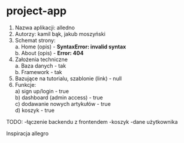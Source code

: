# project-app
1. Nazwa aplikacji: alledno 
2. Autorzy: kamil bąk, jakub moszyński 
3. Schemat strony:<br>
  a. Home (opis) - <b>SyntaxError: invalid syntax</b><br>
  b. About (opis) - <b>Error: 404</b><br>
4. Założenia techniczne<br>
  a. Baza danych - tak<br>
  b. Framework - tak<br>
5. Bazujące na tutorialu, szablonie (link) - null
6. Funkcje:<br>
  a) sign up/login -  true<br>
  b) dashboard (admin access) - true<br>
  c) dodawanie nowych artykułów - true<br>
  d) koszyk - true<br>

TODO:
-łączenie backendu z frontendem
-koszyk
-dane użytkownika 

Inspiracja allegro
